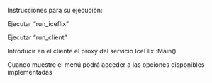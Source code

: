 Instrucciones para su ejecución:

Ejecutar “run_iceflix”

Ejecutar “run_client”

Introducir en el cliente el proxy del servicio IceFlix::Main()

Cuando muestre el menú podrá acceder a las opciones disponibles implementadas
